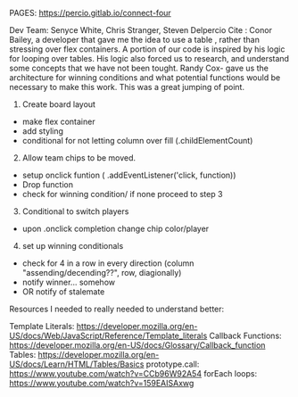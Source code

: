 PAGES: https://percio.gitlab.io/connect-four 


Dev Team: Senyce White, Chris Stranger, Steven Delpercio
Cite : 
Conor Bailey, a developer that gave me the idea to use a table , rather than stressing over flex containers. A portion of our code is inspired by his logic for looping over tables. 
His logic also forced us to research, and understand some concepts that we have not been tought. 
Randy Cox- gave us the architecture for winning conditions and what potential functions would be necessary to make this work. This was a great jumping of point.


1. Create board layout
- make flex container
- add styling
- conditional for not letting column over fill (.childElementCount)

2. Allow team chips to be moved.
- setup onclick funtion ( .addEventListener('click, function))
- Drop function
- check for winning condition/ if none proceed to step 3

3. Conditional to switch players
- upon .onclick completion change chip color/player

4. set up winning conditionals
- check for 4 in a row in every direction (column "assending/decending??", row, diagionally)
- notify winner... somehow 
- OR notify of stalemate 


Resources I needed to really needed to understand better: 

Template Literals: https://developer.mozilla.org/en-US/docs/Web/JavaScript/Reference/Template_literals
Callback Functions: https://developer.mozilla.org/en-US/docs/Glossary/Callback_function
Tables: https://developer.mozilla.org/en-US/docs/Learn/HTML/Tables/Basics
prototype.call: https://www.youtube.com/watch?v=CCb96W92A54
forEach loops: https://www.youtube.com/watch?v=159EAISAxwg
